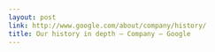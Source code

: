 ```yaml
---
layout: post
link: http://www.google.com/about/company/history/
title: Our history in depth – Company – Google
---
```

